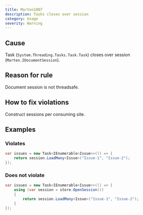 ```yaml
---
title: Marten1007
description: Tasks closes over session
category: Usage
severity: Warning
---
```


## Cause

Task (`System.Threading.Tasks.Task.Task`) closes over session (`Marten.IDocumentSession`).

## Reason for rule

Document session is not threadsafe.

## How to fix violations

Construct sessions per consuming site.

## Examples

### Violates

```csharp
var issues = new Task<IEnumerable<Issue>>(() => {		
    return session.LoadMany<Issue>("Issue-1", "Issue-2");
});
```

### Does not violate

```csharp
var issues = new Task<IEnumerable<Issue>>(() => {		
    using (var session = store.OpenSession())
    {
        return session.LoadMany<Issue>("Issue-1", "Issue-2");
    }
});
```
